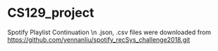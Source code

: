 # CS129_project
Spotify Playlist Continuation \n
.json, .csv files were downloaded from https://github.com/yennanliu/spotify_recSys_challenge2018.git
